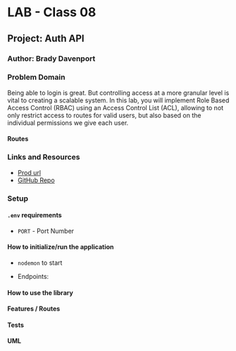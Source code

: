 # LAB - Class 08

## Project: Auth API

### Author: Brady Davenport

### Problem Domain

Being able to login is great. But controlling access at a more granular level is vital to creating a scalable system. In this lab, you will implement Role Based Access Control (RBAC) using an Access Control List (ACL), allowing to not only restrict access to routes for valid users, but also based on the individual permissions we give each user.

#### Routes

### Links and Resources

* [Prod url]()
* [GitHub Repo](https://github.com/bradydavenport/auth-api)

### Setup

#### `.env` requirements

* `PORT` - Port Number

#### How to initialize/run the application

* `nodemon` to start

* Endpoints:

#### How to use the library

#### Features / Routes

#### Tests

#### UML
